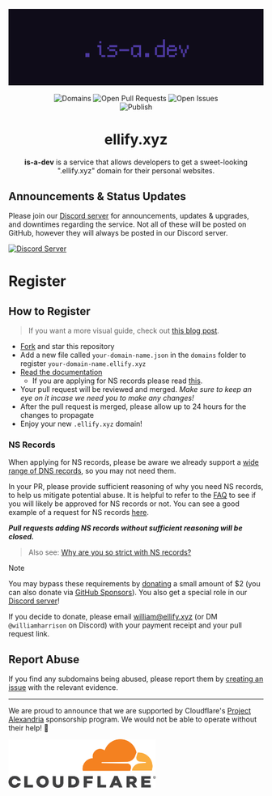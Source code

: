 <p align="center">
   <img alt="ellify.xyz Banner" src="https://raw.githubusercontent.com/is-a-dev/register/main/media/banner.png">
</p>

<p align="center">
   <img alt="Domains" src="https://img.shields.io/github/directory-file-count/is-a-dev/register/domains?color=5c46eb&label=domains&style=for-the-badge">
   <img alt="Open Pull Requests" src="https://img.shields.io/github/issues-raw/is-a-dev/register?color=5c46eb&label=issues&style=for-the-badge">
   <img alt="Open Issues" src="https://img.shields.io/github/issues-pr-raw/is-a-dev/register?color=5c46eb&label=pull%20requests&style=for-the-badge">
   <br>
   <img alt="Publish" src="https://github.com/is-a-dev/register/actions/workflows/publish.yml/badge.svg">
</p>

<h1 align="center">ellify.xyz</h1>

<p align="center"><strong>is-a-dev</strong> is a service that allows developers to get a sweet-looking ".ellify.xyz" domain for their personal websites.</p>

## Announcements & Status Updates

Please join our [Discord server](https://discord.gg/is-a-dev-830872854677422150) for announcements, updates & upgrades, and downtimes regarding the service.
Not all of these will be posted on GitHub, however they will always be posted in our Discord server.

<a href="https://discord.gg/is-a-dev-830872854677422150"><img alt="Discord Server" src="https://invidget.wdh.app/is-a-dev-830872854677422150"></a>

# Register

## How to Register

> If you want a more visual guide, check out [this blog post](https://wdh.gg/tX3ghge).

- [Fork](https://github.com/ellify.xyz/register/fork) and star this repository
- Add a new file called `your-domain-name.json` in the `domains` folder to register `your-domain-name.ellify.xyz`
- [Read the documentation](https://ellify.xyz/docs)
  - If you are applying for NS records please read [this](#ns-records).
- Your pull request will be reviewed and merged. _Make sure to keep an eye on it incase we need you to make any changes!_
- After the pull request is merged, please allow up to 24 hours for the changes to propagate
- Enjoy your new `.ellify.xyz` domain!

### NS Records

When applying for NS records, please be aware we already support a [wide range of DNS records](https://ellify.xyz/docs/faq/#which-records-are-supported), so you may not need them.

In your PR, please provide sufficient reasoning of why you need NS records, to help us mitigate potential abuse. It is helpful to refer to the [FAQ](https://ellify.xyz/docs/faq/#who-can-use-ns-records) to see if you will likely be approved for NS records or not. You can see a good example of a request for NS records [here](https://github.com/is-a-dev/register/pull/17592).

**_Pull requests adding NS records without sufficient reasoning will be closed._**

> Also see: [Why are you so strict with NS records?](https://ellify.xyz/docs/faq/#why-are-you-so-strict-with-ns-records)

> [!NOTE]
> You may bypass these requirements by [donating](https://wdh.gg/pvNCdvs) a small amount of $2 (you can also donate via [GitHub Sponsors](https://wdh.gg/sponsor)). You also get a special role in our [Discord server](https://discord.gg/is-a-dev-830872854677422150)!
>
> If you decide to donate, please email william@ellify.xyz (or DM `@williamharrison` on Discord) with your payment receipt and your pull request link.

## Report Abuse

If you find any subdomains being abused, please report them by [creating an issue](https://github.com/is-a-dev/register/issues/new?assignees=&labels=report-abuse&projects=&template=report-abuse.md&title=Report+abuse) with the relevant evidence.

---

We are proud to announce that we are supported by Cloudflare's [Project Alexandria](https://www.cloudflare.com/lp/project-alexandria) sponsorship program. We would not be able to operate without their help! 💖

<a href="https://www.cloudflare.com">
   <img alt="Cloudflare Logo" src="https://raw.githubusercontent.com/is-a-dev/register/main/media/cloudflare.png" height="96">
</a>
